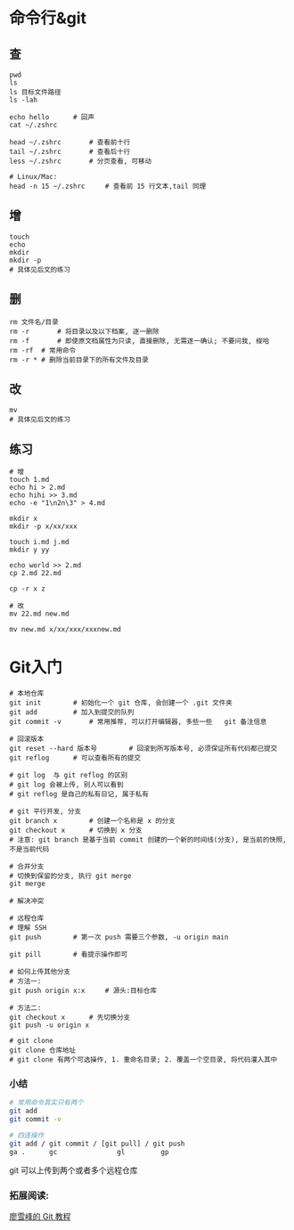 # 命令行&git

## 查

```shell
pwd
ls
ls 目标文件路径
ls -lah

echo hello		# 回声
cat ~/.zshrc

head ~/.zshrc		# 查看前十行
tail ~/.zshrc		# 查看后十行
less ~/.zshrc		# 分页查看, 可移动

# Linux/Mac:
head -n 15 ~/.zshrc		# 查看前 15 行文本,tail 同理
```

## 增

```shell
touch
echo
mkdir
mkdir -p
# 具体见后文的练习
```

## 删

```shell
rm 文件名/目录
rm -r		# 将目录以及以下档案, 逐一删除
rm -f		# 即使原文档属性为只读, 直接删除, 无需逐一确认; 不要问我, 梭哈
rm -rf	# 常用命令
rm -r *	# 删除当前目录下的所有文件及目录
```

## 改
```shell
mv 
# 具体见后文的练习
```

## 练习

```shell
# 增
touch 1.md
echo hi > 2.md
echo hihi >> 3.md
echo -e "1\n2n\3" > 4.md

mkdir x
mkdir -p x/xx/xxx

touch i.md j.md
mkdir y yy

echo world >> 2.md
cp 2.md 22.md

cp -r x z

# 改
mv 22.md new.md

mv new.md x/xx/xxx/xxxnew.md
```

# Git入门

```shell
# 本地仓库
git init		# 初始化一个 git 仓库, 会创建一个 .git 文件夹
git add			# 加入到提交的队列
git commit -v		# 常用推荐, 可以打开编辑器, 多些一些	git 备注信息

# 回滚版本
git reset --hard 版本号		# 回滚到所写版本号, 必须保证所有代码都已提交
git reflog		# 可以查看所有的提交

# git log  与 git reflog 的区别
# git log 会被上传, 别人可以看到
# git reflog 是自己的私有日记, 属于私有

# git 平行开发, 分支
git branch x		# 创建一个名称是 x 的分支
git checkout x		# 切换到 x 分支
# 注意: git branch 是基于当前 commit 创建的一个新的时间线(分支), 是当前的快照, 不是当前代码

# 合并分支
# 切换到保留的分支, 执行 git merge
git merge

# 解决冲突

# 远程仓库
# 理解 SSH
git push		# 第一次 push 需要三个参数, -u origin main

git pill		# 看提示操作即可

# 如何上传其他分支
# 方法一:
git push origin x:x		# 源头:目标仓库

# 方法二:
git checkout x		# 先切换分支
git push -u origin x

# git clone
git clone 仓库地址
# git clone 有两个可选操作, 1. 重命名目录; 2. 覆盖一个空目录, 将代码灌入其中
```



### 小结

```sh
# 常用命令其实只有两个
git add
git commit -v

# 四连操作
git add / git commit / [git pull] / git push
ga .      gc               gl         gp
```

git 可以上传到两个或者多个远程仓库



### 拓展阅读:

[廖雪峰的 Git 教程](https://www.liaoxuefeng.com/wiki/896043488029600/896067008724000)

